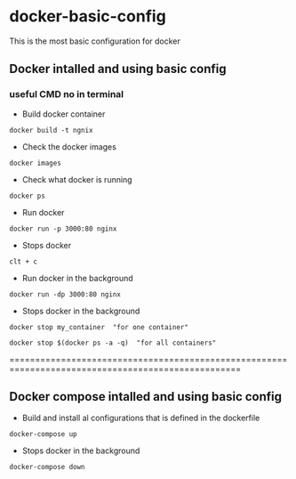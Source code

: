 # docker-basic-config
This is the most basic configuration for docker

## Docker intalled and using basic config

 ### useful CMD no in terminal

* Build docker container

```
docker build -t ngnix
```
* Check the docker images

```
docker images
```

* Check what docker is running

```
docker ps
``` 

* Run docker 

```
docker run -p 3000:80 nginx
```

* Stops docker 

```
clt + c
```
* Run docker in the background

```
docker run -dp 3000:80 nginx

```

* Stops docker in the background

```
docker stop my_container  "for one container"

```

```
docker stop $(docker ps -a -q)  "for all containers"
```


===================================================================================================
## Docker compose  intalled and using basic config

* Build and install al configurations that is defined in the dockerfile

```
docker-compose up
```

* Stops docker in the background

```
docker-compose down
```

